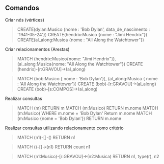 ## Comandos

Criar nós (vértices)
> CREATE(dylan:Musico {nome : 'Bob Dylan', data_de_nascimento : '1941-05-24'})
> CREATE(hendrix:Musico {nome : "Jimi Hendrix"})
> CREATE(al_along:Musica {nome : "All Along the Watchtower"})


Criar relacionamentos (Arestas)
> MATCH (hendrix:Musico{nome: "Jimi Hendrix"}),(al_along:Musica{nome: "All Along the Watchtower"})
> CREATE (hendrix)-[r:GRAVOU]->(al_along)

> MATCH (bob:Musico { nome : 'Bob Dylan'}),
> (al_along:Musica { nome : 'All Along the Watchtower'})
> CREATE (bob)-[r:GRAVOU]->(al_along)
> CREATE (bob)-[s:COMPOS]->(al_along)

Realizar consultas
> MATCH (m) RETURN m
> MATCH (m:Musico) RETURN m.nome
> MATCH (m:Musico) WHERE m.nome = 'Bob Dylan' Return m.nome
> MATCH (m:Musico {nome = 'Bob Dylan'}) RETURN m.nome

Realizar consultas utilizando relacionamento como critério
> MATCH (n1)-[]-()
> RETURN n1

> MATCH ()-[]->(n1)
> RETURN count n1

> MATCH (n1:Musico)-[r:GRAVOU]->(n2:Musica)
> RETURN n1, type(r), n2